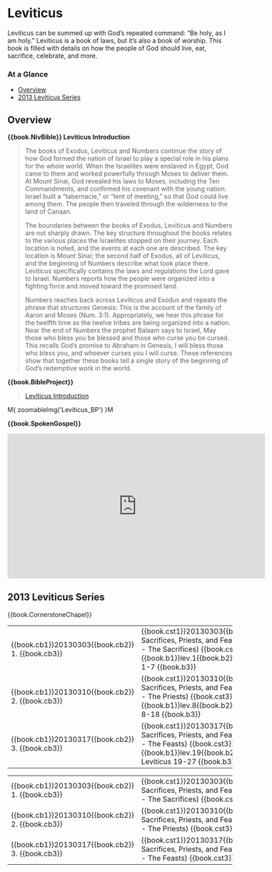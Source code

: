 # Leviticus

Leviticus can be summed up with God’s repeated command: “Be holy, as I
am holy.” Leviticus is a book of laws, but it’s also a book of
worship. This book is filled with details on how the people of God
should live, eat, sacrifice, celebrate, and more.

### At a Glance

- [Overview](#overview)
- [2013 Leviticus Series](#2013-leviticus-series)


## Overview

**{{book.NivBible}} Leviticus Introduction**

> The books of Exodus, Leviticus and Numbers continue the story of how
> God formed the nation of Israel to play a special role in his plans
> for the whole world. When the Israelites were enslaved in Egypt, God
> came to them and worked powerfully through Moses to deliver them. At
> Mount Sinai, God revealed his laws to Moses, including the Ten
> Commandments, and confirmed his covenant with the young nation. Israel
> built a “tabernacle,” or “tent of meeting,” so that God could live
> among them. The people then traveled through the wilderness to the
> land of Canaan.
> 
> The boundaries between the books of Exodus, Leviticus and Numbers are
> not sharply drawn. The key structure throughout the books relates to
> the various places the Israelites stopped on their journey. Each
> location is noted, and the events at each one are described. The key
> location is Mount Sinai; the second half of Exodus, all of Leviticus,
> and the beginning of Numbers describe what took place there. Leviticus
> specifically contains the laws and regulations the Lord gave to
> Israel. Numbers reports how the people were organized into a fighting
> force and moved toward the promised land.
> 
> Numbers reaches back across Leviticus and Exodus and repeats the
> phrase that structures Genesis: This is the account of the family of
> Aaron and Moses (Num. 3:1). Appropriately, we hear this phrase for the
> twelfth time as the twelve tribes are being organized into a
> nation. Near the end of Numbers the prophet Balaam says to Israel, May
> those who bless you be blessed and those who curse you be cursed. This
> recalls God’s promise to Abraham in Genesis, I will bless those who
> bless you, and whoever curses you I will curse. These references show
> that together these books tell a single story of the beginning of
> God’s redemptive work in the world.


**{{book.BibleProject}}**

> [Leviticus Introduction](https://bibleproject.com/explore/video/leviticus/)

M{ zoomableImg('Leviticus_BP') }M


**{{book.SpokenGospel}}**

<p align="center">
  <iframe name="SpokenGospelLeviticusVideo"
          id="SpokenGospelLeviticusVideo"
          width="577"
          height="325"
          src="https://www.youtube.com/embed/9UKwweQFOec"
          frameborder="0"
          allow="accelerometer; autoplay; encrypted-media; gyroscope; picture-in-picture"
          allowfullscreen></iframe>
</p>



## 2013 Leviticus Series

{{book.CornerstoneChapel}}

<!-- MASTER: vertical layout for "cell phone" responsive show/hide -->
<div class="phone">
<table>

<tr><td> {{book.cb1}}20130303{{book.cb2}} 1. {{book.cb3}} </td><td> {{book.cst1}}20130303{{book.cst2}} Sacrifices, Priests, and Feasts (Part 1 - The Sacrifices) {{book.cst3}} <br/> {{book.b1}}lev.1{{book.b2}}  Leviticus 1-7   {{book.b3}} </td><td> 03/03/2013 <br/> {{book.csg1}}20130303.pdf{{book.csg2}} </td>
<tr><td> {{book.cb1}}20130310{{book.cb2}} 2. {{book.cb3}} </td><td> {{book.cst1}}20130310{{book.cst2}} Sacrifices, Priests, and Feasts (Part 2 - The Priests)    {{book.cst3}} <br/> {{book.b1}}lev.8{{book.b2}}  Leviticus 8-18  {{book.b3}} </td><td> 03/10/2013 <br/> {{book.csg1}}20130310.pdf{{book.csg2}} </td>
<tr><td> {{book.cb1}}20130317{{book.cb2}} 3. {{book.cb3}} </td><td> {{book.cst1}}20130317{{book.cst2}} Sacrifices, Priests, and Feasts (Part 3 - The Feasts)     {{book.cst3}} <br/> {{book.b1}}lev.19{{book.b2}} Leviticus 19-27 {{book.b3}} </td><td> 03/17/2013 <br/> {{book.csg1}}20130317.pdf{{book.csg2}} </td>

</table>
</div>

<!-- COPY: horizontal layout for "desktop/tablet" responsive show/hide (simply add 2 columns to header and replace TWO FROM <br/> TO </td><td> -->
<div class="desktop">
<table>

<tr><td> {{book.cb1}}20130303{{book.cb2}} 1. {{book.cb3}} </td><td> {{book.cst1}}20130303{{book.cst2}} Sacrifices, Priests, and Feasts (Part 1 - The Sacrifices) {{book.cst3}} </td><td> {{book.b1}}lev.1{{book.b2}}  Leviticus 1-7   {{book.b3}} </td><td> 03/03/2013 </td><td> {{book.csg1}}20130303.pdf{{book.csg2}} </td>
<tr><td> {{book.cb1}}20130310{{book.cb2}} 2. {{book.cb3}} </td><td> {{book.cst1}}20130310{{book.cst2}} Sacrifices, Priests, and Feasts (Part 2 - The Priests)    {{book.cst3}} </td><td> {{book.b1}}lev.8{{book.b2}}  Leviticus 8-18  {{book.b3}} </td><td> 03/10/2013 </td><td> {{book.csg1}}20130310.pdf{{book.csg2}} </td>
<tr><td> {{book.cb1}}20130317{{book.cb2}} 3. {{book.cb3}} </td><td> {{book.cst1}}20130317{{book.cst2}} Sacrifices, Priests, and Feasts (Part 3 - The Feasts)     {{book.cst3}} </td><td> {{book.b1}}lev.19{{book.b2}} Leviticus 19-27 {{book.b3}} </td><td> 03/17/2013 </td><td> {{book.csg1}}20130317.pdf{{book.csg2}} </td>

</table>
</div>
